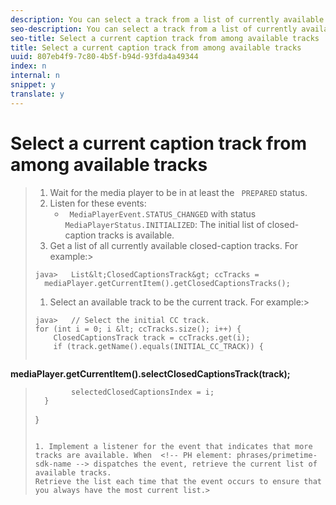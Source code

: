 ```yaml
---
description: You can select a track from a list of currently available closed-caption tracks. This becomes the current track, which is displayed when visibility is on. Some tracks might not be available initially, so listen for the event that indicates that more have become available.
seo-description: You can select a track from a list of currently available closed-caption tracks. This becomes the current track, which is displayed when visibility is on. Some tracks might not be available initially, so listen for the event that indicates that more have become available.
seo-title: Select a current caption track from among available tracks
title: Select a current caption track from among available tracks
uuid: 807eb4f9-7c80-4b5f-b94d-93fda4a49344
index: n
internal: n
snippet: y
translate: y
---
```


# Select a current caption track from among available tracks


>1. Wait for the media player to be in at least the ` PREPARED` status.
>1. Listen for these events:
>    * ` MediaPlayerEvent.STATUS_CHANGED` with status ` MediaPlayerStatus.INITIALIZED`: The initial list of closed-caption tracks is available.
>1. Get a list of all currently available closed-caption tracks.
>   For example:>
>   ```
>   java>   List&lt;ClosedCaptionsTrack&gt; ccTracks = 
>     mediaPlayer.getCurrentItem().getClosedCaptionsTracks();
>   ```
>
>1. Select an available track to be the current track.
>   For example:>
>   ```
>   java>   // Select the initial CC track. 
>   for (int i = 0; i &lt; ccTracks.size(); i++) { 
>       ClosedCaptionsTrack track = ccTracks.get(i); 
>       if (track.getName().equals(INITIAL_CC_TRACK)) { 
>           
<b>mediaPlayer.getCurrentItem().selectClosedCaptionsTrack(track);</b> 
>             selectedClosedCaptionsIndex = i; 
>       } 
>   }
>   ```
>
>1. Implement a listener for the event that indicates that more tracks are available. When  <!-- PH element: phrases/primetime-sdk-name --> dispatches the event, retrieve the current list of available tracks.
>   Retrieve the list each time that the event occurs to ensure that you always have the most current list.>
